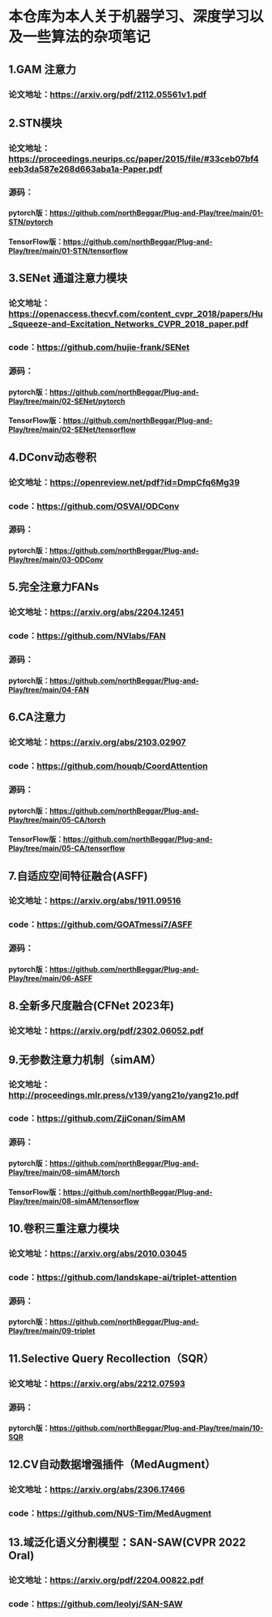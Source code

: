 # 本仓库为本人关于机器学习、深度学习以及一些算法的杂项笔记

## 1.GAM 注意力

### 论文地址：https://arxiv.org/pdf/2112.05561v1.pdf

## 2.STN模块

### 论文地址：https://proceedings.neurips.cc/paper/2015/file/#33ceb07bf4eeb3da587e268d663aba1a-Paper.pdf

### 源码：

#### pytorch版：https://github.com/northBeggar/Plug-and-Play/tree/main/01-STN/pytorch

#### TensorFlow版：https://github.com/northBeggar/Plug-and-Play/tree/main/01-STN/tensorflow

## 3.SENet 通道注意力模块

### 论文地址：https://openaccess.thecvf.com/content_cvpr_2018/papers/Hu_Squeeze-and-Excitation_Networks_CVPR_2018_paper.pdf

### code：https://github.com/hujie-frank/SENet

### 源码：

#### pytorch版：https://github.com/northBeggar/Plug-and-Play/tree/main/02-SENet/pytorch

#### TensorFlow版：https://github.com/northBeggar/Plug-and-Play/tree/main/02-SENet/tensorflow

## 4.DConv动态卷积

### 论文地址：https://openreview.net/pdf?id=DmpCfq6Mg39

### code：https://github.com/OSVAI/ODConv

### 源码： 

#### pytorch版：https://github.com/northBeggar/Plug-and-Play/tree/main/03-ODConv

## 5.完全注意力FANs

### 论文地址：https://arxiv.org/abs/2204.12451

### code：https://github.com/NVlabs/FAN

### 源码： 

#### pytorch版：https://github.com/northBeggar/Plug-and-Play/tree/main/04-FAN

## 6.CA注意力

### 论文地址：https://arxiv.org/abs/2103.02907

### code：https://github.com/houqb/CoordAttention

### 源码：

#### pytorch版：https://github.com/northBeggar/Plug-and-Play/tree/main/05-CA/torch

#### TensorFlow版：https://github.com/northBeggar/Plug-and-Play/tree/main/05-CA/tensorflow

## 7.自适应空间特征融合(ASFF)

### 论文地址：https://arxiv.org/abs/1911.09516

### code：https://github.com/GOATmessi7/ASFF

### 源码：

#### pytorch版：https://github.com/northBeggar/Plug-and-Play/tree/main/06-ASFF

## 8.全新多尺度融合(CFNet 2023年)

### 论文地址：https://arxiv.org/pdf/2302.06052.pdf

## 9.无参数注意力机制（simAM）

### 论文地址：http://proceedings.mlr.press/v139/yang21o/yang21o.pdf

### code：https://github.com/ZjjConan/SimAM

### 源码：

#### pytorch版：https://github.com/northBeggar/Plug-and-Play/tree/main/08-simAM/torch

#### TensorFlow版：https://github.com/northBeggar/Plug-and-Play/tree/main/08-simAM/tensorflow

## 10.卷积三重注意力模块

### 论文地址：https://arxiv.org/abs/2010.03045

### code：https://github.com/landskape-ai/triplet-attention

### 源码： 

#### pytorch版：https://github.com/northBeggar/Plug-and-Play/tree/main/09-triplet

## 11.Selective Query Recollection（SQR）

### 论文地址：https://arxiv.org/abs/2212.07593

### 源码：

#### pytorch版：https://github.com/northBeggar/Plug-and-Play/tree/main/10-SQR

## 12.CV自动数据增强插件（MedAugment）

### 论文地址：https://arxiv.org/abs/2306.17466

### code：https://github.com/NUS-Tim/MedAugment

## 13.域泛化语义分割模型：SAN-SAW(CVPR 2022 Oral)

### 论文地址：https://arxiv.org/pdf/2204.00822.pdf

### code：https://github.com/leolyj/SAN-SAW

